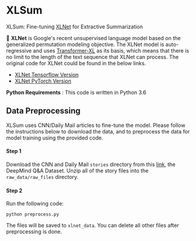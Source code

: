 # XLSum
XLSum: Fine-tuning [XLNet](https://arxiv.org/abs/1906.08237) for Extractive Summarization

📍 **XLNet** is Google's recent unsupervised language model based on the generalized permutation modeling objective. The XLNet model is auto-regressive and uses [Transformer-XL](https://arxiv.org/abs/1901.02860) as its basis, which means that there is no limit to the length of the text sequence that XLNet can process. The original code for XLNet could be found in the below links.

* [XLNet Tensorflow Version](https://github.com/zihangdai/xlnet)
* [XLNet PyTorch Version](https://github.com/huggingface/pytorch-transformers)

**Python Requirements** : This code is written in Python 3.6

## Data Preprocessing

XLSum uses CNN/Daily Mail articles to fine-tune the model. Please follow the instructions below to download the data, and to preprocess the data for model training using the provided code.

#### **Step 1**
Download the CNN and Daily Mail `stories` directory from this [link](https://cs.nyu.edu/~kcho/DMQA/), the DeepMind Q&A Dataset. Unzip all of the story files into the `raw_data/raw_files` directory.

#### **Step 2**
Run the following code:
```
python preprocess.py
```
The files will be saved to `xlnet_data`. You can delete all other files after preprocessing is done.
